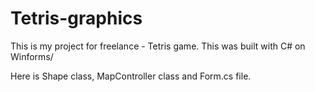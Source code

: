 # Tetris-graphics
This is my project for freelance - Tetris game. This was built with C# on Winforms/

Here is Shape class, MapController class and Form.cs file. 
